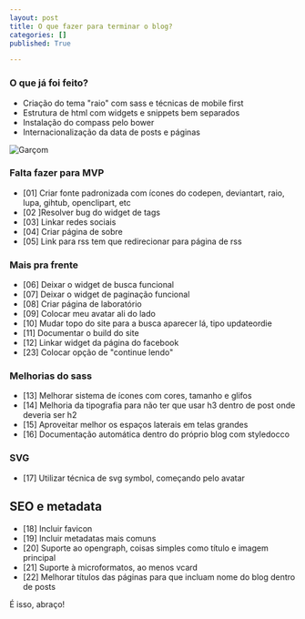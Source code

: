 ```yaml
---
layout: post
title: O que fazer para terminar o blog?
categories: []
published: True

---
```


### O que já foi feito?
* Criação do tema "raio" com sass e técnicas de mobile first
* Estrutura de html com widgets e snippets bem separados
* Instalação do compass pelo bower
* Internacionalização da data de posts e páginas

[image01]:https://openclipart.org/download/77077/waiter.svg
[image02]:https://openclipart.org/download/81337/interaction-designers.svg
[image03]:https://openclipart.org/download/77065/interviewer.svg
[image04]:https://openclipart.org/download/75385/designer-run.svg
[image05]:https://openclipart.org/download/75451/runner.svg
[image06]:https://openclipart.org/download/77059/clown.svg

![Garçom][image01]


### Falta fazer para MVP
* [01] Criar fonte padronizada com ícones do codepen, deviantart, raio, lupa, gihtub, openclipart, etc
* [02 ]Resolver bug do widget de tags
* [03] Linkar redes sociais
* [04] Criar página de sobre
* [05] Link para rss tem que redirecionar para página de rss


### Mais pra frente
* [06] Deixar o widget de busca funcional
* [07] Deixar o widget de paginação funcional
* [08] Criar página de laboratório
* [09] Colocar meu avatar ali do lado
* [10] Mudar topo do site para a busca aparecer lá, tipo updateordie
* [11] Documentar o build do site
* [12] Linkar widget da página do facebook
* [23] Colocar opção de "continue lendo"


### Melhorias do sass
* [13] Melhorar sistema de ícones com cores, tamanho e glifos
* [14] Melhoria da tipografia para não ter que usar h3 dentro de post onde deveria ser h2
* [15] Aproveitar melhor os espaços laterais em telas grandes
* [16] Documentação automática dentro do próprio blog com styledocco


### SVG
* [17] Utilizar técnica de svg symbol, começando pelo avatar


## SEO e metadata
* [18] Incluir favicon
* [19] Incluir metadatas mais comuns
* [20] Suporte ao opengraph, coisas simples como título e imagem principal
* [21] Suporte à microformatos, ao menos vcard
* [22] Melhorar títulos das páginas para que incluam nome do blog dentro de posts


É isso, abraço!
